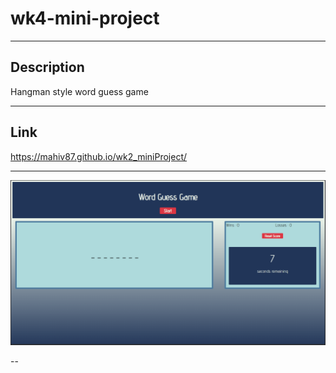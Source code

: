 # wk4-mini-project
---

## Description

Hangman style word guess game

---

## Link

https://mahiv87.github.io/wk2_miniProject/

---

![Word Guess Game](./assets/images/word-guess-game.PNG)

--

